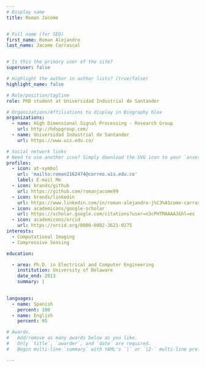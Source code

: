 ```yaml
---
# Display name
title: Roman Jacome


# Full name (for SEO)
first_name: Roman Alejandro
last_name: Jacome Carrascal


# Is this the primary user of the site?
superuser: false

# Highlight the author in author lists? (true/false)
highlight_name: false

# Role/position/tagline
role: PhD student at Universidad Industrial de Santander

# Organizations/Affiliations to display in Biography blox
organizations:
  - name: High Dimensional Signal Processing - Research Group
    url: http://hdspgroup.com/
  - name: Universidad Industrial de Santander
    url: https://www.uis.edu.co/

# Social network links
# Need to use another icon? Simply download the SVG icon to your `assets/media/icons/` folder.
profiles:
  - icon: at-symbol
    url: 'mailto:roman2162474@correo.uis.edu.co'
    label: E-mail Me
  - icon: brands/github
    url: https://github.com/romanjacome99
  - icon: brands/linkedin
    url: https://www.linkedin.com/in/roman-alejandro-j%C3%A1come-carrascal-9ab1b71aa/
  - icon: academicons/google-scholar
    url: https://scholar.google.com/citations?user=n3cPHTMAAAAJ&hl=es
  - icon: academicons/orcid
    url: https://orcid.org/0000-0002-3621-0275
interests:
  - Computational Imaging
  - Compressive Sensing

education:

  - area: Ph.D. in Electrical and Computer Engineering
    institution: University of Delaware
    date_end: 2013
    summary: |
  

languages:
  - name: Spanish
    percent: 100
  - name: English
    percent: 95

# Awards.
#   Add/remove as many awards below as you like.
#   Only `title`, `awarder`, and `date` are required.
#   Begin multi-line `summary` with YAML's `|` or `|2-` multi-line prefix and indent 2 spaces below.

---
```

